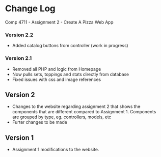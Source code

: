# Change Log

Comp 4711 - Assignment 2 - Create A Pizza Web App

### Version 2.2
   - Added catalog buttons from controller (work in progress)

### Version 2.1
   - Removed all PHP and logic from Homepage
   - Now pulls sets, toppings and stats directly from database
   - Fixed issues with css and image references

## Version 2
   - Changes to the website regarding assignment 2 that shows the components that are different compared to Assignment 1. Components are grouped by type, eg. controllers, models, etc
   - Furter changes to be made  

## Version 1
   - Assignment 1 modifications to the website.
  
